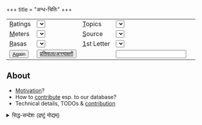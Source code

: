 +++
title = "अन्ध-चितिः"
+++
<script src="/saMskRtam/padyam/quote-helper.js"></script>

<div id="quoteInclude" class="js_include" url="https://raw.githubusercontent.com/subhAShita/db_toml_md__sa__padya/master/main/s/h/r/I/k/shrIkamTha.md"  newLevelForH1="2" includeTitle="false" metadataDetailName> </div>


|                                                                               |                                                                                       |                   |                                                                                        |   |
|-------------------------------------------------------------------------------|---------------------------------------------------------------------------------------|-------------------|----------------------------------------------------------------------------------------|---|
| <u>R</u>atings                                                                | <select id="dropdown_ratings" accesskey="r" onchange="getRandomQuote()"></select>     | <u>T</u>opics     | <select id="dropdown_topics" accesskey="t" onchange="getRandomQuote()"></select>       |
| <u>M</u>eters     | <select id="dropdown_meters" accesskey="s" onchange="getRandomQuote()"></select>       | <u>S</u>ource                                                                 | <select id="dropdown_sources" accesskey="s" onchange="getRandomQuote()"></select>      |
| <u>R</u>asas                                                                  | <select id="dropdown_rasas" onchange="getRandomQuote()"></select>                     | <u>1</u>st Letter | <select id="dropdown_first_letter" accesskey="f" onchange="getRandomQuote()"></select> |
| <button submit onclick="getRandomQuote()" accesskey="a"><u>A</u>gain</button> | <button submit onclick="pratimAlA()" accesskey="p"><u>प्रतिमाला/अन्त्याक्षरी</button> |                   | <input type="text" id="inputQuoteId"/>                                                 |

<div id="divMessage"></div>

## About
- [Motivation](/motivation)?
- How to [contribute](/contribution) esp. to our database?
- Technical details, TODOs & [contribution](/technical-details) 

<details><summary>सिद्ध-सन्देशः (द्रष्टुं नोद्यम्)</summary>

सुभासितेष्व् अन्धचित्यै किञ्चन यन्त्रं निर्मितम्।
प्रयोगोदाहरणानि - 

- एकाराद् आरभमाणेष्व् अत्र  Source: [TW](https://subhashita.github.io/saMskRtam/padyam/random/?ratings=vvasuki5&sources=suhAsaH_-_muktakam&topics=*&meters=*&rasas=*&first_letter=*&quoteId=priyAyAHpr)। 
- रोचक-शङ्कर-कृतेषु अन्धचितिर् अत्र यन्त्रेण [TW](https://subhashita.github.io/saMskRtam/padyam/random/?ratings=vvasuki5&sources=rAjArAmaja-shankaraH&topics=*&meters=*&rasas=*&first_letter=*&quoteId=proktamayA) (just hit the "Again" button for fresh ones).
- एवं सुहास-कृतेषु (@Suhas M सुहासो महेशसूनुः कविः बहुभाषाज्ञः भूतशास्त्रज्ञः ) - [TW](https://subhashita.github.io/saMskRtam/padyam/random/?ratings=vvasuki5&sources=suhAsaH&topics=*&meters=*&rasas=*&first_letter=*&quoteId=miShpatrAk)
- तथा कुशाग्र-कृतेषु - [TW](https://subhashita.github.io/saMskRtam/padyam/random/?ratings=vvasuki5&sources=kushAgraH&topics=*&meters=*&rasas=*&first_letter=*&quoteId=mukhAlamkR)
- विश्वास-प्रियेष्व् अत्र [TW](https://subhashita.github.io/saMskRtam/padyam/random/?ratings=vvasuki5&sources=suhAsaH_-_muktakam&topics=*&meters=*&rasas=*&first_letter=*&quoteId=priyAyAHpr)


पुरा +एवं मुक्तकानि सङ्गृह्णामि स्म सद्भिः प्रकाशितानि।  
इतोऽपि **मुक्तककोशो वर्धनीयः** - युष्मत्सङ्ग्रहान् सम्भाज्य +अनुगृह्णन्तु। कदाचिद् सापत्यकस्य मम चलनादिकाले रञ्जन-शिक्षणादौ प्रयोक्ष्यते - न तावत् काचित् पुस्तकादि-विक्रयणे वः क्षतिर् अपि स्यात्। 

(यन्त्रे दोषास् सन्ति - काले परिहरणीयाः। एवं कोशेऽपि - यथा नामपरिष्कारादि। साहाय्यस्यात्रापि स्वागतम्।)
</details>


<script>

{
  let quoteId = module_uiLib.default.query.getParam("quoteId") || "shrIkamTha";
  showQuote(quoteId);
}

setDropdownValuesFromQuery();

</script>

